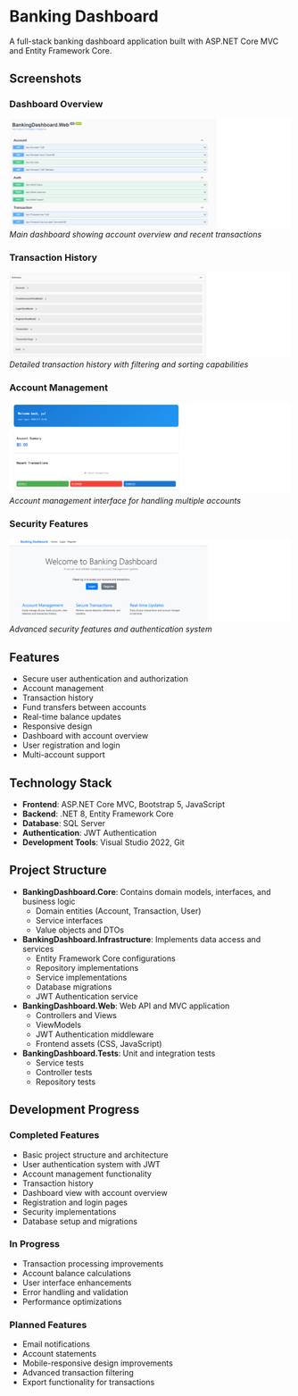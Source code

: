 # Banking Dashboard

A full-stack banking dashboard application built with ASP.NET Core MVC and Entity Framework Core.

## Screenshots

### Dashboard Overview
![Dashboard Overview](docs/images/p1.png)
*Main dashboard showing account overview and recent transactions*

### Transaction History
![Transaction History](docs/images/p2.png)
*Detailed transaction history with filtering and sorting capabilities*

### Account Management
![Account Management](docs/images/p3.png)
*Account management interface for handling multiple accounts*

### Security Features
![Security Features](docs/images/p4.png)
*Advanced security features and authentication system*


## Features

* Secure user authentication and authorization
* Account management
* Transaction history
* Fund transfers between accounts
* Real-time balance updates
* Responsive design
* Dashboard with account overview
* User registration and login
* Multi-account support


## Technology Stack

* **Frontend**: ASP.NET Core MVC, Bootstrap 5, JavaScript
* **Backend**: .NET 8, Entity Framework Core
* **Database**: SQL Server
* **Authentication**: JWT Authentication
* **Development Tools**: Visual Studio 2022, Git


## Project Structure

* **BankingDashboard.Core**: Contains domain models, interfaces, and business logic  
   * Domain entities (Account, Transaction, User)  
   * Service interfaces  
   * Value objects and DTOs
* **BankingDashboard.Infrastructure**: Implements data access and services  
   * Entity Framework Core configurations  
   * Repository implementations  
   * Service implementations  
   * Database migrations  
   * JWT Authentication service
* **BankingDashboard.Web**: Web API and MVC application  
   * Controllers and Views  
   * ViewModels  
   * JWT Authentication middleware  
   * Frontend assets (CSS, JavaScript)
* **BankingDashboard.Tests**: Unit and integration tests  
   * Service tests  
   * Controller tests  
   * Repository tests


## Development Progress

### Completed Features

* Basic project structure and architecture
* User authentication system with JWT
* Account management functionality
* Transaction history
* Dashboard view with account overview
* Registration and login pages
* Security implementations
* Database setup and migrations

### In Progress

* Transaction processing improvements
* Account balance calculations
* User interface enhancements
* Error handling and validation
* Performance optimizations

### Planned Features

* Email notifications
* Account statements
* Mobile-responsive design improvements
* Advanced transaction filtering
* Export functionality for transactions
